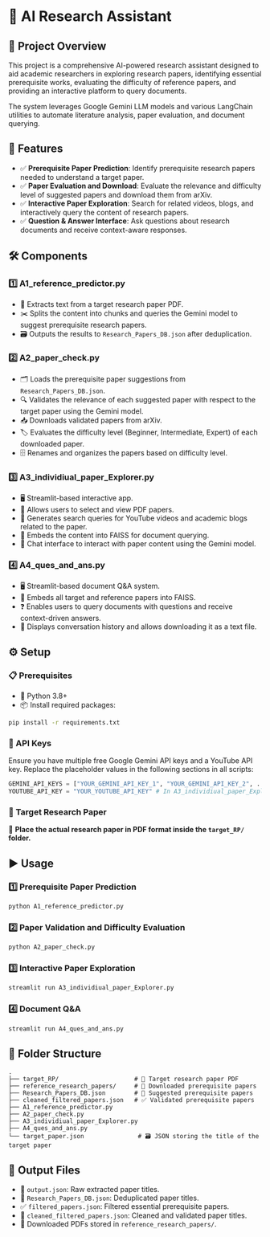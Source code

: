 # 🧠 AI Research Assistant

## 📄 Project Overview
This project is a comprehensive AI-powered research assistant designed to aid academic researchers in exploring research papers, identifying essential prerequisite works, evaluating the difficulty of reference papers, and providing an interactive platform to query documents.

The system leverages Google Gemini LLM models and various LangChain utilities to automate literature analysis, paper evaluation, and document querying.

## 🌟 Features
- ✅ **Prerequisite Paper Prediction**: Identify prerequisite research papers needed to understand a target paper.
- ✅ **Paper Evaluation and Download**: Evaluate the relevance and difficulty level of suggested papers and download them from arXiv.
- ✅ **Interactive Paper Exploration**: Search for related videos, blogs, and interactively query the content of research papers.
- ✅ **Question & Answer Interface**: Ask questions about research documents and receive context-aware responses.

## 🛠️ Components

### 1️⃣ A1_reference_predictor.py
- 📝 Extracts text from a target research paper PDF.
- ✂️ Splits the content into chunks and queries the Gemini model to suggest prerequisite research papers.
- 🗃️ Outputs the results to `Research_Papers_DB.json` after deduplication.

### 2️⃣ A2_paper_check.py
- 🗂️ Loads the prerequisite paper suggestions from `Research_Papers_DB.json`.
- 🔍 Validates the relevance of each suggested paper with respect to the target paper using the Gemini model.
- 📥 Downloads validated papers from arXiv.
- 🏷️ Evaluates the difficulty level (Beginner, Intermediate, Expert) of each downloaded paper.
- 🗄️ Renames and organizes the papers based on difficulty level.

### 3️⃣ A3_individiual_paper_Explorer.py
- 🖥️ Streamlit-based interactive app.
- 📄 Allows users to select and view PDF papers.
- 🔎 Generates search queries for YouTube videos and academic blogs related to the paper.
- 🧠 Embeds the content into FAISS for document querying.
- 💬 Chat interface to interact with paper content using the Gemini model.

### 4️⃣ A4_ques_and_ans.py
- 🖥️ Streamlit-based document Q&A system.
- 📄 Embeds all target and reference papers into FAISS.
- ❓ Enables users to query documents with questions and receive context-driven answers.
- 📝 Displays conversation history and allows downloading it as a text file.

## ⚙️ Setup
### 📋 Prerequisites
- 🐍 Python 3.8+
- 📦 Install required packages:
```bash
pip install -r requirements.txt
```


### 🔑 API Keys
Ensure you have multiple free Google Gemini API keys and a YouTube API key. Replace the placeholder values in the following sections in all scripts:
```python
GEMINI_API_KEYS = ["YOUR_GEMINI_API_KEY_1", "YOUR_GEMINI_API_KEY_2", ...]
YOUTUBE_API_KEY = "YOUR_YOUTUBE_API_KEY" # In A3_individiual_paper_Explorer.py
```

### 📄 Target Research Paper
📂 **Place the actual research paper in PDF format inside the `target_RP/` folder.**

## ▶️ Usage
### 1️⃣ Prerequisite Paper Prediction
```bash
python A1_reference_predictor.py
```
### 2️⃣ Paper Validation and Difficulty Evaluation
```bash
python A2_paper_check.py
```
### 3️⃣ Interactive Paper Exploration
```bash
streamlit run A3_individiual_paper_Explorer.py
```
### 4️⃣ Document Q&A
```bash
streamlit run A4_ques_and_ans.py
```

## 📂 Folder Structure
```
.
├── target_RP/                     # 📄 Target research paper PDF
├── reference_research_papers/     # 📄 Downloaded prerequisite papers
├── Research_Papers_DB.json        # 📜 Suggested prerequisite papers
├── cleaned_filtered_papers.json   # ✅ Validated prerequisite papers
├── A1_reference_predictor.py
├── A2_paper_check.py
├── A3_individiual_paper_Explorer.py
├── A4_ques_and_ans.py
└── target_paper.json               # 🗃️ JSON storing the title of the target paper
```

## 📝 Output Files
- 📄 `output.json`: Raw extracted paper titles.
- 📜 `Research_Papers_DB.json`: Deduplicated paper titles.
- ✅ `filtered_papers.json`: Filtered essential prerequisite papers.
- 📑 `cleaned_filtered_papers.json`: Cleaned and validated paper titles.
- 📂 Downloaded PDFs stored in `reference_research_papers/`.

